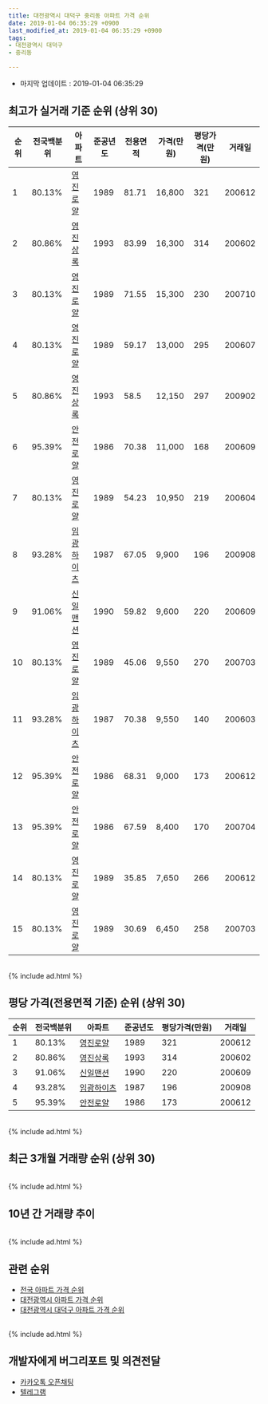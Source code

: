 ```yaml
---
title: 대전광역시 대덕구 중리동 아파트 가격 순위
date: 2019-01-04 06:35:29 +0900
last_modified_at: 2019-01-04 06:35:29 +0900
tags:
- 대전광역시 대덕구
- 중리동

---
```


* 마지막 업데이트 : 2019-01-04 06:35:29

## 최고가 실거래 기준 순위 (상위 30)


|순위|전국백분위|아파트|준공년도|전용면적|가격(만원)|평당가격(만원)|거래일|
|---|---|---|---|---|---|---|---|
|1|80.13%|[영진로얄](https://search.naver.com/search.naver?query=%EB%8C%80%EC%A0%84%EA%B4%91%EC%97%AD%EC%8B%9C+%EB%8C%80%EB%8D%95%EA%B5%AC+%EC%A4%91%EB%A6%AC%EB%8F%99+%EC%98%81%EC%A7%84%EB%A1%9C%EC%96%84)|1989|81.71|16,800|321|200612|
|2|80.86%|[영진상록](https://search.naver.com/search.naver?query=%EB%8C%80%EC%A0%84%EA%B4%91%EC%97%AD%EC%8B%9C+%EB%8C%80%EB%8D%95%EA%B5%AC+%EC%A4%91%EB%A6%AC%EB%8F%99+%EC%98%81%EC%A7%84%EC%83%81%EB%A1%9D)|1993|83.99|16,300|314|200602|
|3|80.13%|[영진로얄](https://search.naver.com/search.naver?query=%EB%8C%80%EC%A0%84%EA%B4%91%EC%97%AD%EC%8B%9C+%EB%8C%80%EB%8D%95%EA%B5%AC+%EC%A4%91%EB%A6%AC%EB%8F%99+%EC%98%81%EC%A7%84%EB%A1%9C%EC%96%84)|1989|71.55|15,300|230|200710|
|4|80.13%|[영진로얄](https://search.naver.com/search.naver?query=%EB%8C%80%EC%A0%84%EA%B4%91%EC%97%AD%EC%8B%9C+%EB%8C%80%EB%8D%95%EA%B5%AC+%EC%A4%91%EB%A6%AC%EB%8F%99+%EC%98%81%EC%A7%84%EB%A1%9C%EC%96%84)|1989|59.17|13,000|295|200607|
|5|80.86%|[영진상록](https://search.naver.com/search.naver?query=%EB%8C%80%EC%A0%84%EA%B4%91%EC%97%AD%EC%8B%9C+%EB%8C%80%EB%8D%95%EA%B5%AC+%EC%A4%91%EB%A6%AC%EB%8F%99+%EC%98%81%EC%A7%84%EC%83%81%EB%A1%9D)|1993|58.5|12,150|297|200902|
|6|95.39%|[안전로얄](https://search.naver.com/search.naver?query=%EB%8C%80%EC%A0%84%EA%B4%91%EC%97%AD%EC%8B%9C+%EB%8C%80%EB%8D%95%EA%B5%AC+%EC%A4%91%EB%A6%AC%EB%8F%99+%EC%95%88%EC%A0%84%EB%A1%9C%EC%96%84)|1986|70.38|11,000|168|200609|
|7|80.13%|[영진로얄](https://search.naver.com/search.naver?query=%EB%8C%80%EC%A0%84%EA%B4%91%EC%97%AD%EC%8B%9C+%EB%8C%80%EB%8D%95%EA%B5%AC+%EC%A4%91%EB%A6%AC%EB%8F%99+%EC%98%81%EC%A7%84%EB%A1%9C%EC%96%84)|1989|54.23|10,950|219|200604|
|8|93.28%|[임광하이츠](https://search.naver.com/search.naver?query=%EB%8C%80%EC%A0%84%EA%B4%91%EC%97%AD%EC%8B%9C+%EB%8C%80%EB%8D%95%EA%B5%AC+%EC%A4%91%EB%A6%AC%EB%8F%99+%EC%9E%84%EA%B4%91%ED%95%98%EC%9D%B4%EC%B8%A0)|1987|67.05|9,900|196|200908|
|9|91.06%|[신일맨션](https://search.naver.com/search.naver?query=%EB%8C%80%EC%A0%84%EA%B4%91%EC%97%AD%EC%8B%9C+%EB%8C%80%EB%8D%95%EA%B5%AC+%EC%A4%91%EB%A6%AC%EB%8F%99+%EC%8B%A0%EC%9D%BC%EB%A7%A8%EC%85%98)|1990|59.82|9,600|220|200609|
|10|80.13%|[영진로얄](https://search.naver.com/search.naver?query=%EB%8C%80%EC%A0%84%EA%B4%91%EC%97%AD%EC%8B%9C+%EB%8C%80%EB%8D%95%EA%B5%AC+%EC%A4%91%EB%A6%AC%EB%8F%99+%EC%98%81%EC%A7%84%EB%A1%9C%EC%96%84)|1989|45.06|9,550|270|200703|
|11|93.28%|[임광하이츠](https://search.naver.com/search.naver?query=%EB%8C%80%EC%A0%84%EA%B4%91%EC%97%AD%EC%8B%9C+%EB%8C%80%EB%8D%95%EA%B5%AC+%EC%A4%91%EB%A6%AC%EB%8F%99+%EC%9E%84%EA%B4%91%ED%95%98%EC%9D%B4%EC%B8%A0)|1987|70.38|9,550|140|200603|
|12|95.39%|[안전로얄](https://search.naver.com/search.naver?query=%EB%8C%80%EC%A0%84%EA%B4%91%EC%97%AD%EC%8B%9C+%EB%8C%80%EB%8D%95%EA%B5%AC+%EC%A4%91%EB%A6%AC%EB%8F%99+%EC%95%88%EC%A0%84%EB%A1%9C%EC%96%84)|1986|68.31|9,000|173|200612|
|13|95.39%|[안전로얄](https://search.naver.com/search.naver?query=%EB%8C%80%EC%A0%84%EA%B4%91%EC%97%AD%EC%8B%9C+%EB%8C%80%EB%8D%95%EA%B5%AC+%EC%A4%91%EB%A6%AC%EB%8F%99+%EC%95%88%EC%A0%84%EB%A1%9C%EC%96%84)|1986|67.59|8,400|170|200704|
|14|80.13%|[영진로얄](https://search.naver.com/search.naver?query=%EB%8C%80%EC%A0%84%EA%B4%91%EC%97%AD%EC%8B%9C+%EB%8C%80%EB%8D%95%EA%B5%AC+%EC%A4%91%EB%A6%AC%EB%8F%99+%EC%98%81%EC%A7%84%EB%A1%9C%EC%96%84)|1989|35.85|7,650|266|200612|
|15|80.13%|[영진로얄](https://search.naver.com/search.naver?query=%EB%8C%80%EC%A0%84%EA%B4%91%EC%97%AD%EC%8B%9C+%EB%8C%80%EB%8D%95%EA%B5%AC+%EC%A4%91%EB%A6%AC%EB%8F%99+%EC%98%81%EC%A7%84%EB%A1%9C%EC%96%84)|1989|30.69|6,450|258|200703|


<br>
{% include ad.html %}
<br>

## 평당 가격(전용면적 기준) 순위 (상위 30)


|순위|전국백분위|아파트|준공년도|평당가격(만원)|거래일|
|---|---|---|---|---|---|
|1|80.13%|[영진로얄](https://search.naver.com/search.naver?query=%EB%8C%80%EC%A0%84%EA%B4%91%EC%97%AD%EC%8B%9C+%EB%8C%80%EB%8D%95%EA%B5%AC+%EC%A4%91%EB%A6%AC%EB%8F%99+%EC%98%81%EC%A7%84%EB%A1%9C%EC%96%84)|1989|321|200612|
|2|80.86%|[영진상록](https://search.naver.com/search.naver?query=%EB%8C%80%EC%A0%84%EA%B4%91%EC%97%AD%EC%8B%9C+%EB%8C%80%EB%8D%95%EA%B5%AC+%EC%A4%91%EB%A6%AC%EB%8F%99+%EC%98%81%EC%A7%84%EC%83%81%EB%A1%9D)|1993|314|200602|
|3|91.06%|[신일맨션](https://search.naver.com/search.naver?query=%EB%8C%80%EC%A0%84%EA%B4%91%EC%97%AD%EC%8B%9C+%EB%8C%80%EB%8D%95%EA%B5%AC+%EC%A4%91%EB%A6%AC%EB%8F%99+%EC%8B%A0%EC%9D%BC%EB%A7%A8%EC%85%98)|1990|220|200609|
|4|93.28%|[임광하이츠](https://search.naver.com/search.naver?query=%EB%8C%80%EC%A0%84%EA%B4%91%EC%97%AD%EC%8B%9C+%EB%8C%80%EB%8D%95%EA%B5%AC+%EC%A4%91%EB%A6%AC%EB%8F%99+%EC%9E%84%EA%B4%91%ED%95%98%EC%9D%B4%EC%B8%A0)|1987|196|200908|
|5|95.39%|[안전로얄](https://search.naver.com/search.naver?query=%EB%8C%80%EC%A0%84%EA%B4%91%EC%97%AD%EC%8B%9C+%EB%8C%80%EB%8D%95%EA%B5%AC+%EC%A4%91%EB%A6%AC%EB%8F%99+%EC%95%88%EC%A0%84%EB%A1%9C%EC%96%84)|1986|173|200612|


<br>
{% include ad.html %}
<br>

## 최근 3개월 거래량 순위 (상위 30)


<div style="width:100%;">
    <canvas id="deal_count_ranking" height="250"></canvas>
</div>


<script>
new Chart(document.getElementById("deal_count_ranking"), {
    type: 'horizontalBar',
    data: {
        labels: ['영진로얄', '영진상록', '임광하이츠'],
        datasets: [{
            label: '실거래 수',
            data: [2, 1, 1],
            borderColor: "rgba(255, 0, 128, 1)",
            backgroundColor: "rgba(255, 0, 128, 0.5)",
            fill: false,
        }]
    },
    options: {
        responsive: true,
        title: {
            display: true,
            text: '최근 3개월 거래량 순위'
        },
        tooltips: {
            mode: 'index',
            intersect: false,
            callbacks: {
                title: function(tooltipItems, data) {
                    return "실거래 수:";
                },
                label: function(tooltipItem, data) {
                    return data.labels[tooltipItem.index] + ": " + tooltipItem.xLabel;
                }
            }
        },
        hover: {
            mode: 'nearest',
            intersect: true
        },
        scales: {
            xAxes: [{
                display: true,
                scaleLabel: {
                    display: true,
                    labelString: '실거래 수'
                },
                ticks: {
                    suggestedMin: 0,
                }
            }],
            yAxes: [{
                display: true,
                ticks: {
                    autoSkip: false,
                    callback: function(value, index, values) {
                        if (value.length > 15)
                            return value.substr(0, 13) + "...";
                        else
                            return value;
                    }
                },
                scaleLabel: {
                    display: false,
                }
            }]
        }
    }
});

</script>


<br>
{% include ad.html %}
<br>

## 10년 간 거래량 추이


<div style="width:100%;">
    <canvas id="deal_progress" height="250"></canvas>
</div>

<script>
new Chart(document.getElementById("deal_progress"), {
    type: 'line',
    data: {
        labels: ['200901','200902','200903','200904','200905','200906','200907','200908','200909','200910','200911','200912','201001','201002','201003','201004','201005','201006','201007','201008','201009','201010','201011','201012','201101','201102','201103','201104','201105','201106','201107','201108','201109','201110','201111','201112','201201','201202','201203','201204','201205','201206','201207','201208','201209','201210','201211','201212','201301','201302','201303','201304','201305','201306','201307','201308','201309','201310','201311','201312','201401','201402','201403','201404','201405','201406','201407','201408','201409','201410','201411','201412','201501','201502','201503','201504','201505','201506','201507','201508','201509','201510','201511','201512','201601','201602','201603','201604','201605','201606','201607','201608','201609','201610','201611','201612','201701','201702','201703','201704','201705','201706','201707','201708','201709','201710','201711','201712','201801','201802','201803','201804','201805','201806','201807','201808','201809','201810','201811','201812','201901'],
        datasets: [{
            label: '실거래 수',
            pointRadius: 1,
            data: [3, 10, 9, 5, 7, 10, 10, 10, 5, 12, 6, 8, 6, 6, 10, 10, 7, 5, 8, 4, 9, 12, 7, 4, 6, 4, 12, 7, 5, 1, 5, 4, 2, 7, 4, 5, 6, 5, 5, 0, 7, 7, 8, 5, 6, 9, 4, 4, 8, 6, 6, 3, 6, 8, 8, 5, 6, 3, 4, 6, 3, 8, 5, 9, 5, 2, 0, 4, 3, 5, 6, 1, 6, 7, 8, 7, 5, 6, 5, 8, 5, 6, 6, 4, 5, 4, 5, 10, 5, 1, 2, 1, 8, 7, 9, 2, 4, 5, 7, 5, 5, 5, 5, 6, 6, 2, 8, 7, 9, 4, 3, 3, 0, 1, 6, 5, 3, 4, 3, 1, 0],
            borderColor: "rgba(255, 201, 14, 1)",
            backgroundColor: "rgba(255, 201, 14, 0.5)",
            fill: true,
        }]
    },
    options: {
        responsive: true,
        title: {
            display: true,
            text: '10년간 거래량 추이'
        },
        tooltips: {
            mode: 'index',
            intersect: false,
        },
        hover: {
            mode: 'nearest',
            intersect: true
        },
        scales: {
            xAxes: [{
                display: true,
                scaleLabel: {
                    display: true,
                    labelString: '년/월'
                }
            }],
            yAxes: [{
                display: true,
                ticks: {
                    suggestedMin: 0,
                },
                scaleLabel: {
                    display: true,
                    labelString: '실거래 수'
                }
            }]
        }
    }
});

</script>


<br>
{% include ad.html %}
<br>

## 관련 순위

- [전국 아파트 가격 순위](https://inasie.github.io/apt-ranking/전국)
- [대전광역시 아파트 가격 순위](https://inasie.github.io/apt-ranking/대전광역시)
- [대전광역시 대덕구 아파트 가격 순위](https://inasie.github.io/apt-ranking/대전광역시-대덕구)


<br>
{% include ad.html %}
<br>

## 개발자에게 버그리포트 및 의견전달

- [카카오톡 오픈채팅](https://open.kakao.com/o/gLJUAP4)
- [텔레그램](https://t.me/inasie)

